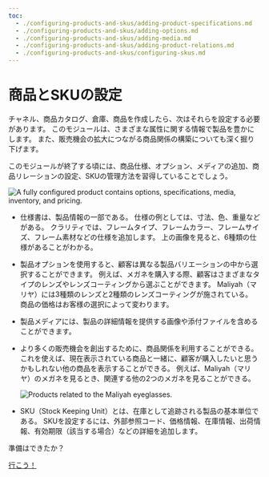 ```yaml
---
toc:
  - ./configuring-products-and-skus/adding-product-specifications.md
  - ./configuring-products-and-skus/adding-options.md
  - ./configuring-products-and-skus/adding-media.md
  - ./configuring-products-and-skus/adding-product-relations.md
  - ./configuring-products-and-skus/configuring-skus.md
---
```

# 商品とSKUの設定

チャネル、商品カタログ、倉庫、商品を作成したら、次はそれらを設定する必要があります。 このモジュールは、さまざまな属性に関する情報で製品を豊かにします。 また、販売機会の拡大につながる商品関係の構築についても深く掘り下げます。

このモジュールが終了する頃には、商品仕様、オプション、メディアの追加、商品リレーションの設定、SKUの管理方法を習得していることでしょう。

![A fully configured product contains options, specifications, media, inventory, and pricing.](./configuring-products-and-skus/images/01.png)

* 仕様書は、製品情報の一部である。 仕様の例としては、寸法、色、重量などがある。 クラリティでは、フレームタイプ、フレームカラー、フレームサイズ、フレーム素材などの仕様を追加します。 上の画像を見ると、6種類の仕様があることがわかる。

* 製品オプションを使用すると、顧客は異なる製品バリエーションの中から選択することができます。 例えば、メガネを購入する際、顧客はさまざまなタイプのレンズやレンズコーティングから選ぶことができます。 Maliyah（マリヤ）には3種類のレンズと2種類のレンズコーティングが施されている。 商品の価格はお客様の選択によって変わります。

* 製品メディアには、製品の詳細情報を提供する画像や添付ファイルを含めることができます。

* より多くの販売機会を創出するために、商品関係を利用することができる。 これを使えば、現在表示されている商品と一緒に、顧客が購入したいと思うかもしれない他の商品を表示することができる。 例えば、Maliyah（マリヤ）のメガネを見るとき、関連する他の2つのメガネを見ることができる。

  ![Products related to the Maliyah eyeglasses.](./configuring-products-and-skus/images/02.png)

* SKU（Stock Keeping Unit）とは、在庫として追跡される製品の基本単位である。 SKUを設定するには、外部参照コード、価格情報、在庫情報、出荷情報、有効期限（該当する場合）などの詳細を追加します。

準備はできたか？

[行こう！](./configuring-products-and-skus/adding-product-specifications.md) 
